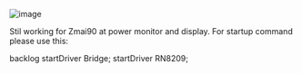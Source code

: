 ![image](https://github.com/Liionboy/esphome_beken_yaml/assets/87735636/39cb9579-5368-42b9-a4d6-417371a39cf2)


Stil working for Zmai90 at power monitor and display. For startup command please use this:

backlog startDriver Bridge; startDriver RN8209;
